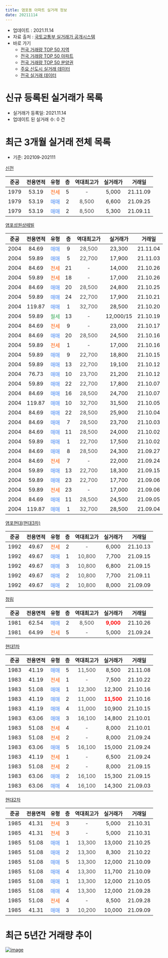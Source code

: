 ```yaml
---
title: 염포동 아파트 실거래 정보
date: 20211114
---
```


* 업데이트 : 2021.11.14
* 자료 출처 : [국토교통부 실거래가 공개시스템](http://rt.molit.go.kr)
* 바로 가기
    * [전국 거래량 TOP 50 지역](https://apt-info.github.io/apt-trade-info/tr)
    * [전국 거래량 TOP 50 아파트](https://apt-info.github.io/apt-trade-info/ta)
    * [전국 거래량 TOP 50 분양권](https://apt-info.github.io/apt-trade-info/tb)
    * [주요 신도시 실거래 데이터](https://apt-info.github.io/apt-trade-info/newtown)
    * [전국 실거래 데이터](https://apt-info.github.io/apt-trade-info/all)



<script async src="https://pagead2.googlesyndication.com/pagead/js/adsbygoogle.js"></script>
<!-- 기본광고 -->
<ins class="adsbygoogle"
     style="display:block"
     data-ad-client="ca-pub-1142216861245946"
     data-ad-slot="4805727019"
     data-ad-format="auto"
     data-full-width-responsive="true"></ins>
<script>
     (adsbygoogle = window.adsbygoogle || []).push({});
</script>


# 신규 등록된 실거래가 목록

* 실거래가 등록일: 2021.11.14
* 업데이트 된 실거래 수: 0 건




<script async src="https://pagead2.googlesyndication.com/pagead/js/adsbygoogle.js"></script>
<!-- 기본광고 -->
<ins class="adsbygoogle"
     style="display:block"
     data-ad-client="ca-pub-1142216861245946"
     data-ad-slot="4805727019"
     data-ad-format="auto"
     data-full-width-responsive="true"></ins>
<script>
     (adsbygoogle = window.adsbygoogle || []).push({});
</script>


# 최근 3개월 실거래 전체 목록
* 기준: 202109-202111


[신전](https://search.naver.com/search.naver?query=%EC%8B%A0%EC%A0%84)

|준공|전용면적|유형|층|역대최고가|실거래가|거래일|
|:---:|:---:|:---:|:---:|:---:|:---:|:---:|
|1979|53.19|<span style="color:#FF5A00">전세</span>|5|<span style="color:#444444">-</span>|5,000|21.11.09|
|1979|53.19|<span style="color:#4285F3">매매</span>|2|<span style="color:#444444">8,500</span>|6,600|21.09.25|
|1979|53.19|<span style="color:#4285F3">매매</span>|2|<span style="color:#444444">8,500</span>|5,300|21.09.11|

[염포성원상떼빌](https://search.naver.com/search.naver?query=%EC%97%BC%ED%8F%AC%EC%84%B1%EC%9B%90%EC%83%81%EB%96%BC%EB%B9%8C)

|준공|전용면적|유형|층|역대최고가|실거래가|거래일|
|:---:|:---:|:---:|:---:|:---:|:---:|:---:|
|2004|84.69|<span style="color:#4285F3">매매</span>|9|<span style="color:#444444">28,500</span>|23,300|21.11.04|
|2004|59.89|<span style="color:#4285F3">매매</span>|5|<span style="color:#444444">22,700</span>|17,900|21.11.03|
|2004|84.69|<span style="color:#FF5A00">전세</span>|21|<span style="color:#444444">-</span>|14,000|21.10.26|
|2004|59.89|<span style="color:#FF5A00">전세</span>|18|<span style="color:#444444">-</span>|17,000|21.10.26|
|2004|84.69|<span style="color:#4285F3">매매</span>|20|<span style="color:#444444">28,500</span>|24,800|21.10.25|
|2004|59.89|<span style="color:#4285F3">매매</span>|24|<span style="color:#444444">22,700</span>|17,900|21.10.21|
|2004|119.87|<span style="color:#4285F3">매매</span>|1|<span style="color:#444444">32,700</span>|28,500|21.10.20|
|2004|59.89|<span style="color:#34A853">월세</span>|13|<span style="color:#444444">-</span>|12,000/15|21.10.19|
|2004|84.69|<span style="color:#FF5A00">전세</span>|9|<span style="color:#444444">-</span>|23,000|21.10.17|
|2004|84.69|<span style="color:#4285F3">매매</span>|20|<span style="color:#444444">28,500</span>|24,500|21.10.16|
|2004|59.89|<span style="color:#FF5A00">전세</span>|1|<span style="color:#444444">-</span>|17,000|21.10.16|
|2004|59.89|<span style="color:#4285F3">매매</span>|9|<span style="color:#444444">22,700</span>|18,800|21.10.15|
|2004|59.89|<span style="color:#4285F3">매매</span>|13|<span style="color:#444444">22,700</span>|19,100|21.10.12|
|2004|76.73|<span style="color:#4285F3">매매</span>|10|<span style="color:#444444">23,700</span>|21,200|21.10.12|
|2004|59.89|<span style="color:#4285F3">매매</span>|22|<span style="color:#444444">22,700</span>|17,800|21.10.07|
|2004|84.69|<span style="color:#4285F3">매매</span>|16|<span style="color:#444444">28,500</span>|24,700|21.10.07|
|2004|119.87|<span style="color:#4285F3">매매</span>|10|<span style="color:#444444">32,700</span>|31,500|21.10.05|
|2004|84.69|<span style="color:#4285F3">매매</span>|22|<span style="color:#444444">28,500</span>|25,900|21.10.04|
|2004|84.69|<span style="color:#4285F3">매매</span>|7|<span style="color:#444444">28,500</span>|23,700|21.10.03|
|2004|84.69|<span style="color:#4285F3">매매</span>|11|<span style="color:#444444">28,500</span>|24,000|21.10.02|
|2004|59.89|<span style="color:#4285F3">매매</span>|1|<span style="color:#444444">22,700</span>|17,500|21.10.02|
|2004|84.69|<span style="color:#4285F3">매매</span>|8|<span style="color:#444444">28,500</span>|24,300|21.09.27|
|2004|84.69|<span style="color:#FF5A00">전세</span>|7|<span style="color:#444444">-</span>|22,000|21.09.24|
|2004|59.89|<span style="color:#4285F3">매매</span>|13|<span style="color:#444444">22,700</span>|18,300|21.09.15|
|2004|59.89|<span style="color:#4285F3">매매</span>|23|<span style="color:#444444">22,700</span>|17,700|21.09.06|
|2004|59.89|<span style="color:#FF5A00">전세</span>|23|<span style="color:#444444">-</span>|17,000|21.09.06|
|2004|84.69|<span style="color:#4285F3">매매</span>|11|<span style="color:#444444">28,500</span>|24,500|21.09.05|
|2004|119.87|<span style="color:#4285F3">매매</span>|1|<span style="color:#444444">32,700</span>|28,500|21.09.04|

[염포현대(현대3차)](https://search.naver.com/search.naver?query=%EC%97%BC%ED%8F%AC%ED%98%84%EB%8C%80%28%ED%98%84%EB%8C%803%EC%B0%A8%29)

|준공|전용면적|유형|층|역대최고가|실거래가|거래일|
|:---:|:---:|:---:|:---:|:---:|:---:|:---:|
|1992|49.67|<span style="color:#FF5A00">전세</span>|2|<span style="color:#444444">-</span>|6,000|21.10.13|
|1992|49.67|<span style="color:#4285F3">매매</span>|1|<span style="color:#444444">10,800</span>|7,700|21.09.15|
|1992|49.67|<span style="color:#4285F3">매매</span>|3|<span style="color:#444444">10,800</span>|6,800|21.09.15|
|1992|49.67|<span style="color:#4285F3">매매</span>|2|<span style="color:#444444">10,800</span>|7,700|21.09.11|
|1992|49.67|<span style="color:#4285F3">매매</span>|2|<span style="color:#444444">10,800</span>|8,000|21.09.09|

[청림](https://search.naver.com/search.naver?query=%EC%B2%AD%EB%A6%BC)

|준공|전용면적|유형|층|역대최고가|실거래가|거래일|
|:---:|:---:|:---:|:---:|:---:|:---:|:---:|
|1981|62.54|<span style="color:#4285F3">매매</span>|2|<span style="color:#444444">8,500</span>|<b><span style="color:#FF0000">9,000</span></b>|21.10.26|
|1981|64.99|<span style="color:#FF5A00">전세</span>|5|<span style="color:#444444">-</span>|5,000|21.09.24|

[현대1차](https://search.naver.com/search.naver?query=%ED%98%84%EB%8C%801%EC%B0%A8)

|준공|전용면적|유형|층|역대최고가|실거래가|거래일|
|:---:|:---:|:---:|:---:|:---:|:---:|:---:|
|1983|41.19|<span style="color:#4285F3">매매</span>|5|<span style="color:#444444">11,500</span>|8,500|21.11.08|
|1983|41.19|<span style="color:#FF5A00">전세</span>|1|<span style="color:#444444">-</span>|7,500|21.10.22|
|1983|51.08|<span style="color:#4285F3">매매</span>|1|<span style="color:#444444">12,300</span>|12,300|21.10.16|
|1983|41.19|<span style="color:#4285F3">매매</span>|2|<span style="color:#444444">11,000</span>|<b><span style="color:#FF0000">11,500</span></b>|21.10.16|
|1983|41.19|<span style="color:#4285F3">매매</span>|4|<span style="color:#444444">11,000</span>|10,900|21.10.15|
|1983|63.06|<span style="color:#4285F3">매매</span>|3|<span style="color:#444444">16,100</span>|14,800|21.10.01|
|1983|51.08|<span style="color:#FF5A00">전세</span>|4|<span style="color:#444444">-</span>|8,000|21.10.01|
|1983|51.08|<span style="color:#FF5A00">전세</span>|2|<span style="color:#444444">-</span>|8,000|21.09.24|
|1983|63.06|<span style="color:#4285F3">매매</span>|5|<span style="color:#444444">16,100</span>|15,000|21.09.24|
|1983|41.19|<span style="color:#FF5A00">전세</span>|1|<span style="color:#444444">-</span>|6,500|21.09.24|
|1983|51.08|<span style="color:#FF5A00">전세</span>|2|<span style="color:#444444">-</span>|8,000|21.09.15|
|1983|63.06|<span style="color:#4285F3">매매</span>|2|<span style="color:#444444">16,100</span>|15,300|21.09.15|
|1983|63.06|<span style="color:#4285F3">매매</span>|4|<span style="color:#444444">16,100</span>|14,300|21.09.03|


<script async src="https://pagead2.googlesyndication.com/pagead/js/adsbygoogle.js"></script>
<!-- 기본광고 -->
<ins class="adsbygoogle"
     style="display:block"
     data-ad-client="ca-pub-1142216861245946"
     data-ad-slot="4805727019"
     data-ad-format="auto"
     data-full-width-responsive="true"></ins>
<script>
     (adsbygoogle = window.adsbygoogle || []).push({});
</script>


[현대2차](https://search.naver.com/search.naver?query=%ED%98%84%EB%8C%802%EC%B0%A8)

|준공|전용면적|유형|층|역대최고가|실거래가|거래일|
|:---:|:---:|:---:|:---:|:---:|:---:|:---:|
|1985|41.31|<span style="color:#FF5A00">전세</span>|3|<span style="color:#444444">-</span>|5,000|21.10.31|
|1985|41.31|<span style="color:#FF5A00">전세</span>|3|<span style="color:#444444">-</span>|5,000|21.10.31|
|1985|51.08|<span style="color:#4285F3">매매</span>|1|<span style="color:#444444">13,300</span>|13,000|21.10.25|
|1985|51.08|<span style="color:#4285F3">매매</span>|2|<span style="color:#444444">13,300</span>|8,300|21.10.22|
|1985|51.08|<span style="color:#4285F3">매매</span>|5|<span style="color:#444444">13,300</span>|12,000|21.10.09|
|1985|51.08|<span style="color:#4285F3">매매</span>|4|<span style="color:#444444">13,300</span>|11,700|21.10.09|
|1985|51.08|<span style="color:#4285F3">매매</span>|1|<span style="color:#444444">13,300</span>|12,000|21.10.05|
|1985|51.08|<span style="color:#4285F3">매매</span>|4|<span style="color:#444444">13,300</span>|12,000|21.09.28|
|1985|51.08|<span style="color:#FF5A00">전세</span>|4|<span style="color:#444444">-</span>|8,500|21.09.28|
|1985|41.31|<span style="color:#4285F3">매매</span>|3|<span style="color:#444444">10,200</span>|10,000|21.09.09|



<script async src="https://pagead2.googlesyndication.com/pagead/js/adsbygoogle.js"></script>
<!-- 기본광고 -->
<ins class="adsbygoogle"
     style="display:block"
     data-ad-client="ca-pub-1142216861245946"
     data-ad-slot="4805727019"
     data-ad-format="auto"
     data-full-width-responsive="true"></ins>
<script>
     (adsbygoogle = window.adsbygoogle || []).push({});
</script>


# 최근 5년간 거래량 추이


<div style="width:100%;">
    <canvas id="deal_progress" height="200"></canvas>
</div>

<script>
new Chart(document.getElementById("deal_progress"), {
    type: 'line',
    data: {
        labels: ['16.01','16.02','16.03','16.04','16.05','16.06','16.07','16.08','16.09','16.10','16.11','16.12','17.01','17.02','17.03','17.04','17.05','17.06','17.07','17.08','17.09','17.10','17.11','17.12','18.01','18.02','18.03','18.04','18.05','18.06','18.07','18.08','18.09','18.10','18.11','18.12','19.01','19.02','19.03','19.04','19.05','19.06','19.07','19.08','19.09','19.10','19.11','19.12','20.01','20.02','20.03','20.04','20.05','20.06','20.07','20.08','20.09','20.10','20.11','20.12','21.01','21.02','21.03','21.04','21.05','21.06','21.07','21.08','21.09','21.10','21.11'],
        datasets: [{
            label: '매매/분양권',
            data: [15,7,12,11,8,10,10,9,4,11,6,4,8,7,16,10,10,11,12,6,5,4,10,10,2,12,18,7,11,2,2,2,2,9,6,2,11,14,8,7,7,5,9,9,14,15,17,6,11,15,3,10,7,13,6,12,6,12,25,38,22,11,19,14,35,26,14,16,16,24,3],
            borderColor: "rgba(66, 133, 243, 1)",
            backgroundColor: "rgba(66, 133, 243, 0.05)",
            borderWidth: 1,
            pointRadius: 0,
            fill: false,
            lineTension: 0
        },{
            label: '전/월세',
            data: [8,2,9,7,5,3,3,3,3,6,8,6,8,3,4,6,5,7,3,10,4,3,11,5,2,8,8,10,6,8,6,5,6,12,6,5,6,8,7,7,0,7,8,10,2,7,7,5,8,6,5,5,3,6,0,2,1,4,7,5,5,2,3,6,4,2,9,4,7,10,1],
            borderColor: "rgba(255, 90, 0, 1)",
            backgroundColor: "rgba(255, 90, 0, 0.05)",
            borderWidth: 1,
            pointRadius: 0,
            fill: false,
            lineTension: 0
        },{
            label: '합계',
            data: [23,9,21,18,13,13,13,12,7,17,14,10,16,10,20,16,15,18,15,16,9,7,21,15,4,20,26,17,17,10,8,7,8,21,12,7,17,22,15,14,7,12,17,19,16,22,24,11,19,21,8,15,10,19,6,14,7,16,32,43,27,13,22,20,39,28,23,20,23,34,4],
            borderColor: "rgba(0, 0, 0, 1)",
            backgroundColor: "rgba(0, 0, 0, 0.03)",
            borderWidth: 0.1,
            pointRadius: 0,
            fill: true,
            lineTension: 0
        }
        ]
    },
    options: {
        responsive: true,
        title: {
            display: false
        },
        tooltips: {
            mode: 'index',
            intersect: false
        },
        hover: {
            mode: 'nearest',
            intersect: true
        },
        scales: {
            xAxes: [{
                display: true,
                scaleLabel: {
                    display: true,
                    labelString: '년/월'
                }
            }],
            yAxes: [{
                display: true,
                ticks: {
                    suggestedMin: 0,
                },
                scaleLabel: {
                    display: true,
                    labelString: '실거래 수'
                }
            }]
        }
    }
});

</script>


[![image](https://apt-info.github.io/images/2020-01-03-apt-trade-info/1024x500.png)](https://play.google.com/store/apps/details?id=com.aptinfo.apttradeinfo)

